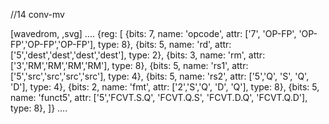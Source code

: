 //14 conv-mv

[wavedrom, ,svg]
....
{reg: [
{bits: 7, name: 'opcode', attr: ['7', 'OP-FP', 'OP-FP','OP-FP','OP-FP'], type: 8},
{bits: 5, name: 'rd',     attr: ['5','dest','dest','dest','dest'], type: 2},
{bits: 3, name: 'rm',     attr: ['3','RM','RM','RM','RM'], type: 8},
{bits: 5, name: 'rs1',    attr: ['5','src','src','src','src'], type: 4},
{bits: 5, name: 'rs2',    attr: ['5','Q', 'S', 'Q', 'D'], type: 4},
{bits: 2, name: 'fmt',    attr: ['2','S','Q', 'D', 'Q'],      type: 8},
{bits: 5, name: 'funct5', attr: ['5','FCVT.S.Q', 'FCVT.Q.S', 'FCVT.D.Q', 'FCVT.Q.D'], type: 8},
]}
....
